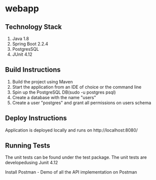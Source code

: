 # webapp

## Technology Stack
1. Java 1.8
2. Spring Boot 2.2.4
3. PostgresSQL 
4. JUnit 4.12

## Build Instructions
1. Build the project using Maven
2. Start the application from an IDE of choice or the command line
3. Spin up the PostgreSQL DB(sudo -u postgres psql)
4. Create a database with the name "users"
5. Create a user "postgres" and grant all permissions on users schema

## Deploy Instructions
Application is deployed locally and runs on http://localhost:8080/

## Running Tests
The unit tests can be found under the test package. The unit tests are developedusing Junit 4.12

Install Postman - Demo of all the API implementation on Postman